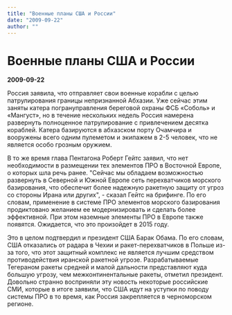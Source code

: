 ```yaml
---
title: "Военные планы США и России"
date: "2009-09-22"
author: ""
---
```


# Военные планы США и России

**2009-09-22** 

Россия заявила, что отправляет свои военные корабли с целью патрулирования границы непризнанной Абхазии. Уже сейчас этим заняты катера погрануправления береговой охраны ФСБ «Соболь» и «Мангуст», но в течение нескольких недель Россия намерена развернуть полноценное патрулирование с привлечением десятка кораблей. Катера базируются в абхазском порту Очамчира и вооружены всего одним пулеметом и экипажем в 2-5 человек, что не является особо грозным оружием.

В то же время глава Пентагона Роберт Гейтс заявил, что нет необходимости в размещении тех элементов ПРО в Восточной Европе, о которых шла речь ранее. "Сейчас мы обладаем возможностью развернуть в Северной и Южной Европе сеть перехватчиков морского базирования, что обеспечит более надежную ракетную защиту от угроз со стороны Ирана или других", - сказал Гейтс на брифинге. По его словам, применение в системе ПРО элементов морского базирования продиктовано желанием ее модернизировать и сделать более эффективной. При этом наземные элементы ПРО в Европе также появятся. Ожидается, что это произойдет в 2015 году.

Это в целом подтвердил и президент США Барак Обама. По его словам, США отказались от радара в Чехии и ракет-перехватчиков в Польше из-за того, что этот защитный комплекс не является лучшим средством противодействия иранской ракетной угрозе. Разрабатываемые Тегераном ракеты средней и малой дальности представляют куда большую угрозу, чем межконтинентальные ракеты, отметил президент. Довольно странно восприняли эту новость некоторые российские СМИ, которые в итоге заявили, что США идут на уступки по поводу системы ПРО в то время, как Россия закрепляется в черноморском регионе.